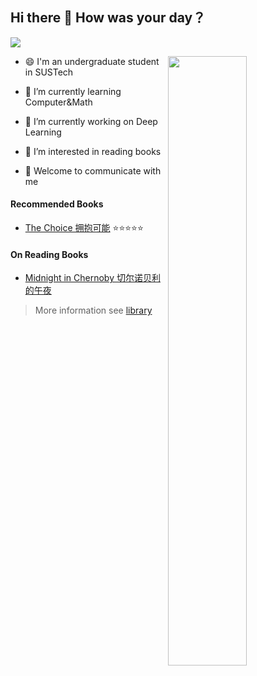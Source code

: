## Hi there 👋  How was your day？
![](https://visitor-badge.glitch.me/badge?page_id=chappyer.readme)


[<img align="right" width="50%" src="https://github-readme-stats.vercel.app/api?username=chappyer&show_icons=true&&theme=dark">](https://github.com/chappyer?template=classic)

- 😄 I'm an undergraduate student in SUSTech

- 🌱 I’m currently learning Computer&Math

- 🔭 I’m currently working on Deep Learning

- 🤔 I’m interested in reading books

- 💬 Welcome to communicate with me



#### Recommended Books

- [The Choice 拥抱可能](https://github.com/chappyer/library/blob/main/2022/finish_reading/%E6%8B%A5%E6%8A%B1%E5%8F%AF%E8%83%BD.md)  ⭐⭐⭐⭐⭐

#### On Reading Books

- [Midnight in Chernoby 切尔诺贝利的午夜](https://github.com/chappyer/library/blob/main/2022/finish_reading/%E5%88%87%E5%B0%94%E8%AF%BA%E8%B4%9D%E5%88%A9%E7%9A%84%E5%8D%88%E5%A4%9C.md)

>  More information see [library](https://github.com/chappyer/library)

<!--
**chappyer/chappyer** is a ✨ _special_ ✨ repository because its `README.md` (this file) appears on your GitHub profile.

Here are some ideas to get you started:

- 
- 🌱 I’m currently learning ...
- 👯 I’m looking to collaborate on ...
- 🤔 I’m looking for help with ...
- 💬 Ask me about ...
- 📫 How to reach me: ...
- 😄 Pronouns: ...
- ⚡ Fun fact: ...
-->
